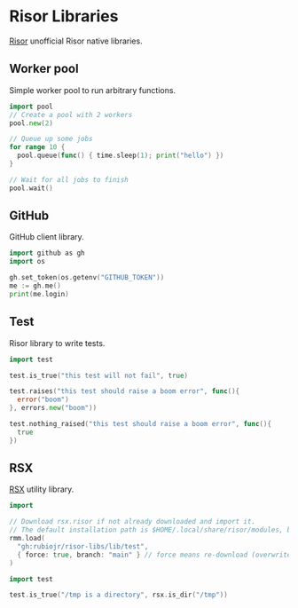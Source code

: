# Risor Libraries

[Risor](https://risor.io) unofficial Risor native libraries.

## Worker pool

Simple worker pool to run arbitrary functions.

```Go
import pool
// Create a pool with 2 workers
pool.new(2)

// Queue up some jobs
for range 10 {
  pool.queue(func() { time.sleep(1); print("hello") })
}

// Wait for all jobs to finish
pool.wait()
```

## GitHub

GitHub client library.

```Go
import github as gh
import os

gh.set_token(os.getenv("GITHUB_TOKEN"))
me := gh.me()
print(me.login)
```

## Test

Risor library to write tests.

```Go
import test

test.is_true("this test will not fail", true)

test.raises("this test should raise a boom error", func(){
  error("boom")
}, errors.new("boom"))

test.nothing_raised("this test should raise a boom error", func(){
  true
})
```

## RSX

[RSX](https://github.com/rubiojr/rsx) utility library.

```Go
import

// Download rsx.risor if not already downloaded and import it.
// The default installation path is $HOME/.local/share/risor/modules, but you can change it with the install_path option.
rmm.load(
  "gh:rubiojr/risor-libs/lib/test",
  { force: true, branch: "main" } // force means re-download (overwrite/update)
)

import test

test.is_true("/tmp is a directory", rsx.is_dir("/tmp"))

```
